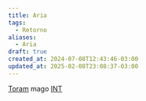 ```yaml
---
title: Aria
tags:
  - Retorno
aliases:
  - Aria
draft: true
created_at: 2024-07-08T12:43:46-03:00
updated_at: 2025-02-08T23:08:37-03:00
---
```


[Toram](content/entrada/2024/07/26/Toram.md)
mago [INT](content/entrada/2024/07/26/Toram_INT.md)